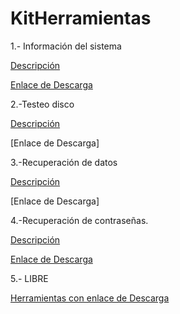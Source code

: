 # KitHerramientas

1.- Información del sistema

[Descripción](modulo0/modulo0.md)


[Enlace de Descarga]()

2.-Testeo disco

[Descripción](modulo1/modulo1.md)

[Enlace de Descarga]

3.-Recuperación de datos

[Descripción](modulo2/modulo2.md)

[Enlace de Descarga]

4.-Recuperación de contraseñas.

[Descripción](modulo3/modulo3.md)

[Enlace de Descarga](https://www.nirsoft.net/password_recovery_tools.html)

5.- LIBRE

[Herramientas con enlace de Descarga](modulo4/modulo4.md)


